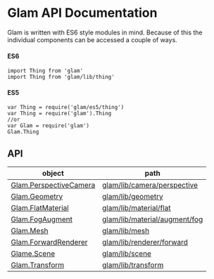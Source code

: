 # Glam API Documentation

Glam is written with ES6 style modules in mind. Because of this the individual components can be accessed a couple of ways.

#### ES6
	import Thing from 'glam'
	import Thing from 'glam/lib/thing'

#### ES5
	var Thing = require('glam/es5/thing')
	var Thing = require('glam').Thing
	//or
	var Glam = require('glam')
	Glam.Thing

## API

| object                                             | path                                              |
| -------------------------------------------------- | ------------------------------------------------- |
| [Glam.PerspectiveCamera](./camera-perspective.md)  | [glam/lib/camera/perspective](./camera-perspective.md)     |
| [Glam.Geometry](./geometry.md)                     | [glam/lib/geometry](./geometry.md)                         |
| [Glam.FlatMaterial](./material-flat.md)            | [glam/lib/material/flat](./material-flat.md)               |
| [Glam.FogAugment](./material-augment-fog.md)       | [glam/lib/material/augment/fog](./material-augment-fog.md) |
| [Glam.Mesh](./mesh.md)                             | [glam/lib/mesh](./mesh.md)                                 |
| [Glam.ForwardRenderer](./renderer-forward.md)      | [glam/lib/renderer/forward](./renderer-forward.md)         |
| [Glame.Scene](./scene.md)                          | [glam/lib/scene](./scene.md)                               |
| [Glam.Transform](./transform.md)                   | [glam/lib/transform](./transform.md)                       |